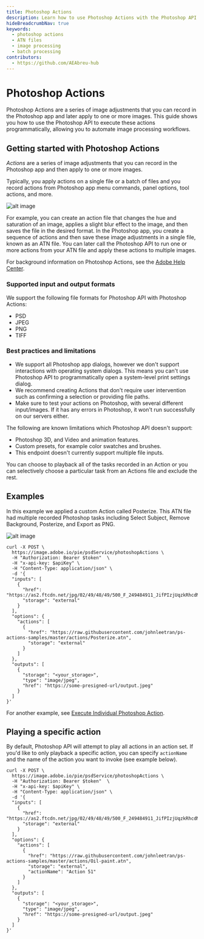 ```yaml
---
title: Photoshop Actions
description: Learn how to use Photoshop Actions with the Photoshop API to apply recorded image adjustments to your images.
hideBreadcrumbNav: true
keywords:
  - photoshop actions
  - ATN files
  - image processing
  - batch processing
contributors:
  - https://github.com/AEAbreu-hub
---
```


# Photoshop Actions

Photoshop Actions are a series of image adjustments that you can record in the Photoshop app and later apply to one or more images. This guide shows you how to use the Photoshop API to execute these actions programmatically, allowing you to automate image processing workflows.

## Getting started with Photoshop Actions

*Actions* are a series of image adjustments that you can record in the Photoshop app and then apply to one or more images.

Typically, you apply actions on a single file or a batch of files and you record actions from Photoshop app menu commands, panel options, tool actions, and more.

![alt image](frogs_adjusted.png?raw=true "Original Image")

For example, you can create an action file that changes the hue and saturation of an image, applies a slight blur effect to the image, and then saves the file in the desired format. In the Photoshop app, you create a sequence of actions and then save these image adjustments in a single file, known as an ATN file. You can later call the Photoshop API to run one or more actions from your ATN file and apply these actions to multiple images.

For background information on Photoshop Actions, see the [Adobe Help Center][1].

### Supported input and output formats

We support the following file formats for Photoshop API with Photoshop Actions:

* PSD
* JPEG
* PNG
* TIFF

### Best practices and limitations

* We support all Photoshop app dialogs, however we don't support interactions with operating system dialogs. This means you can't use Photoshop API to programmatically open a system-level print settings dialog.
* We recommend creating Actions that don't require user intervention such as confirming a selection or providing file paths.
* Make sure to test your actions on Photoshop, with several different input/images. If it has any errors in Photoshop, it won't run successfully on our servers either.

The following are known limitations which Photoshop API doesn't support:

* Photoshop 3D, and Video and animation features.
* Custom presets, for example color swatches and brushes.
* This endpoint doesn't currently support multiple file inputs.

You can choose to playback all of the tasks recorded in an Action or you can selectively choose a particular task from an Actions file and exclude the rest.

## Examples

In this example we applied a custom Action called Posterize. This ATN file had multiple recorded Photoshop tasks including Select Subject, Remove Background, Posterize, and Export as PNG.

![alt image](spaniels_before_after.png?raw=true "Original Image")

```shell
curl -X POST \
  https://image.adobe.io/pie/psdService/photoshopActions \
  -H "Authorization: Bearer $token"  \
  -H "x-api-key: $apiKey" \
  -H "Content-Type: application/json" \
  -d '{
  "inputs": [
    {
      "href": "https://as2.ftcdn.net/jpg/02/49/48/49/500_F_249484911_JifPIzjUqzkRhcdMkF9GnsUI9zaqdAsn.jpg",
      "storage": "external"
    }
  ],
  "options": {
    "actions": [
      {
        "href": "https://raw.githubusercontent.com/johnleetran/ps-actions-samples/master/actions/Posterize.atn",
        "storage": "external"
      }
    ]
  },
  "outputs": [
    {
      "storage": "<your_storage>",
      "type": "image/jpeg",
      "href": "https://some-presigned-url/output.jpeg"
    }
  ]
}'
```

For another example, see [Execute Individual Photoshop Action][2].

## Playing a specific action

By default, Photoshop API will attempt to play all actions in an action set. If you'd like to only playback a specific action, you can specify `actionName` and the name of the action you want to invoke (see example below).

```shell
curl -X POST \
  https://image.adobe.io/pie/psdService/photoshopActions \
  -H "Authorization: Bearer $token"  \
  -H "x-api-key: $apiKey" \
  -H "Content-Type: application/json" \
  -d '{
  "inputs": [
    {
      "href": "https://as2.ftcdn.net/jpg/02/49/48/49/500_F_249484911_JifPIzjUqzkRhcdMkF9GnsUI9zaqdAsn.jpg",
      "storage": "external"
    }
  ],
  "options": {
    "actions": [
      {
        "href": "https://raw.githubusercontent.com/johnleetran/ps-actions-samples/master/actions/Oil-paint.atn",
        "storage": "external",
        "actionName": "Action 51"
      }
    ]
  },
  "outputs": [
    {
      "storage": "<your_storage>",
      "type": "image/jpeg",
      "href": "https://some-presigned-url/output.jpeg"
    }
  ]
}'
```

<!-- Links -->
[1]: https://helpx.adobe.com/photoshop/using/actions-actions-panel.html
[2]: ../../guides/code_sample/index.md#photoshop-actions-play-a-specific-action
